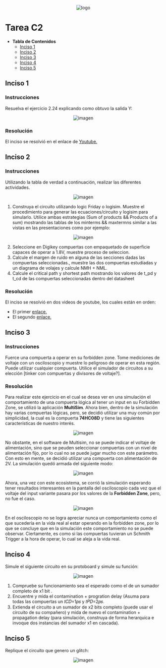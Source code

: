 <p align="center">
  <img align="center" alt="logo" src="Images/FING_Logo.png">
</p>

# Tarea C2 #

* **Tabla de Contenidos**
  * [Inciso 1](#inciso-1)
  * [Inciso 2](#inciso-2)
  * [Inciso 3](#inciso-3)
  * [Inciso 4](#inciso-4)
  * [Inciso 5](#inciso-5)

## Inciso 1
### Instrucciones
Resuelva el ejercicio 2.24 explicando como obtuvo la salida Y:
<p align="center">
  <img align="center" alt="imagen" src="Images/Captura de pantalla 2025-02-02 122954.png">
</p>

### Resolución
El inciso se resolvió en el enlace de [Youtube.](https://youtu.be/6Ba4DA_zyks)

## Inciso 2
### Instrucciones
Utilizando la tabla de verdad a continuación, realizar las diferentes actividades.
<p align="center">
  <img align="center" alt="imagen" src="Images/Captura de pantalla 2025-02-02 125714.png">
</p>

1. Construya el circuito utilizando logic Friday o logisim. Muestre el procedimiento para generar las ecuaciones/circuito y logisim para simularlo. Utilice ambas estrategias (Sum of products && Products of a sum) mostrando las tablas de los minterms && maxtermns similar a las vistas en las presentaciones como por ejemplo:
<p align="center">
  <img align="center" alt="imagen" src="Images/Captura de pantalla 2025-02-02 125949.png">
</p>

2. Seleccione en Digikey compuertas con empaquetado de superficie capaces de operar a 1.8V, muestre proceso de seleccion.
3. Calcule el margen de ruido en alguna de las secciones dadas las compuertas seleccionadas., muestre las dos compuertas estudiadas y un diagrama de volajes y calcule NMH + NML.
4. Calcule el critical path y shortest path mostrando los valores de t_pd y t_cd de las compuertas seleccionadas dentro del datasheet

### Resolución
El inciso se resolvió en dos videos de youtube, los cuales están en orden:
- El primer [enlace.](https://youtu.be/eaZxN3DiXYI)
- El segundo [enlace.](https://youtu.be/-QX8YDW_LkE)

## Inciso 3
### Instrucciones
Fuerce una compuerta a operar en su forbidden zone. Tome mediciones de voltaje con un osciloscopio y muestre lo peligroso de operar en esta región. Puede utilizar cualquier compuerta. Utilice el simulador de circuitos a su elección [tinker con compuertas y divisores de voltaje?].
### Resolución
Para realizar este ejercicio en el cual se desea ver en una simulación el comportamiento de una compuerta lógica al tener un input en su Forbidden Zone, se utilizó la aplicación **MultiSim**.
Ahora bien, dentro de la simulación hay varias compuertas lógicas, pero, se decidió utilizar una muy común por simplicidad, la cual es la compuerta **74HC08D** y tiene las siguientes características de nuestro interés.
<p align="center">
  <img align="center" alt="imagen" src="Images/Captura de pantalla 2025-02-02 134308.png">
</p>

No obstante, en el software de Multisim, no se puede indicar el voltaje de alimentación, sino que se peuden seleccionar compuertas con un nivel de alimentación fijo, por lo cual no se puede jugar mucho con este parámetro. Con esto en mente, se decidió utilizar una compuerta con alimentación de 2V. La simulación quedó armada del siguiente modo:
<p align="center">
  <img align="center" alt="imagen" src="Images/Captura de pantalla 2025-02-02 134557.png">
</p>

Ahora, una vez con este ecosistema, se corrió la simulación esperando tener resultados interesantes en la pantalla del osciloscopio cada vez que el voltaje del input variante pasara por los valores de la **Forbidden Zone**, pero, no fue el caso.
<p align="center">
  <img align="center" alt="imagen" src="Images/Captura de pantalla 2025-02-02 134809.png">
</p>

En el osciloscopio no se logra apreciar nunca un comportamiento como el que sucedería en la vida real al estar operando en la forbidden zone, por lo que se concluye que en la simulación este comportamiento no se puede observar. Ciertamente, es como si las compuertas tuvieran un Schmith Trigger a la hora de operar, lo cual se aleja a la vida real.

## Inciso 4
Simule el siguiente circuito en su protoboard y simule su función:
<p align="center">
  <img align="center" alt="imagen" src="Images/Captura de pantalla 2025-02-02 130057.png">
</p>

1. Compruebe su funcionamiento sea el esperado como el de un sumador completo de x1 bit .
2. Encuentre y mida el contamination + progration delay (Asuma para todas las compuertas un 𝑡𝐶𝐷=1𝑝𝑠 y 𝑡𝑃𝐷=2𝑝𝑠.
3. Extienda el circuito a un sumador de x2 bits completo (puede usar el circuito de su compañero) y mida de nuevo el contamination + propagation delay (para simulación, construya de forma herarquica e invoque dos instancias del sumador x1 en cascada).

## Inciso 5
Replique el circuito que genero un glitch:
<p align="center">
  <img align="center" alt="imagen" src="Images/Captura de pantalla 2025-02-02 130249.png">
</p>